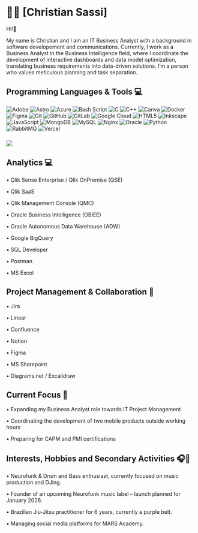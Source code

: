 # 👨‍💻 [Christian Sassi]

Hi!👋

My name is Christian and I am an IT Business Analyst with a background in software developement and communications. Currently, I work as a Business Analyst in the Business Intelligence field, where I coordinate the development of interactive dashboards and data model optimization, translating business requirements into data-driven solutions.
I’m a person who values meticulous planning and task separation.

## Programming Languages & Tools 💻

![Adobe](https://img.shields.io/badge/adobe-%23FF0000.svg?style=for-the-badge&logo=adobe&logoColor=white) ![Astro](https://img.shields.io/badge/astro-%232C2052.svg?style=for-the-badge&logo=astro&logoColor=white) ![Azure](https://img.shields.io/badge/azure-%230072C6.svg?style=for-the-badge&logo=microsoftazure&logoColor=white)  ![Bash Script](https://img.shields.io/badge/bash_script-%23121011.svg?style=for-the-badge&logo=gnu-bash&logoColor=white) ![C](https://img.shields.io/badge/c-%2300599C.svg?style=for-the-badge&logo=c&logoColor=white) ![C++](https://img.shields.io/badge/c++-%2300599C.svg?style=for-the-badge&logo=c%2B%2B&logoColor=white) ![Canva](https://img.shields.io/badge/Canva-%2300C4CC.svg?style=for-the-badge&logo=Canva&logoColor=white) ![Docker](https://img.shields.io/badge/docker-%230db7ed.svg?style=for-the-badge&logo=docker&logoColor=white) ![Figma](https://img.shields.io/badge/figma-%23F24E1E.svg?style=for-the-badge&logo=figma&logoColor=white) ![Git](https://img.shields.io/badge/git-%23F05033.svg?style=for-the-badge&logo=git&logoColor=white) ![GitHub](https://img.shields.io/badge/github-%23121011.svg?style=for-the-badge&logo=github&logoColor=white) ![GitLab](https://img.shields.io/badge/gitlab-%23181717.svg?style=for-the-badge&logo=gitlab&logoColor=white) ![Google Cloud](https://img.shields.io/badge/GoogleCloud-%234285F4.svg?style=for-the-badge&logo=google-cloud&logoColor=white) ![HTML5](https://img.shields.io/badge/html5-%23E34F26.svg?style=for-the-badge&logo=html5&logoColor=white) ![Inkscape](https://img.shields.io/badge/Inkscape-e0e0e0?style=for-the-badge&logo=inkscape&logoColor=080A13) ![JavaScript](https://img.shields.io/badge/javascript-%23323330.svg?style=for-the-badge&logo=javascript&logoColor=%23F7DF1E) ![MongoDB](https://img.shields.io/badge/MongoDB-%234ea94b.svg?style=for-the-badge&logo=mongodb&logoColor=white) ![MySQL](https://img.shields.io/badge/mysql-4479A1.svg?style=for-the-badge&logo=mysql&logoColor=white) ![Nginx](https://img.shields.io/badge/nginx-%23009639.svg?style=for-the-badge&logo=nginx&logoColor=white) ![Oracle](https://img.shields.io/badge/Oracle-F80000?style=for-the-badge&logo=oracle&logoColor=white) ![Python](https://img.shields.io/badge/python-3670A0?style=for-the-badge&logo=python&logoColor=ffdd54) ![RabbitMQ](https://img.shields.io/badge/rabbitmq-FF6600?style=for-the-badge&logo=rabbitmq&logoColor=white) ![Vercel](https://img.shields.io/badge/vercel-%23000000.svg?style=for-the-badge&logo=vercel&logoColor=white)

###

![](https://github-readme-stats.vercel.app/api/top-langs/?username=chsassi&theme=github_dark&hide_border=false&include_all_commits=false&count_private=false&layout=compact)


## Analytics 💻

• Qlik Sense Enterprise / Qlik OnPremise (QSE)

• Qlik SaaS

• Qlik Management Console (QMC)

• Oracle Business Intelligence (OBIEE)

• Oracle Autonomous Data Warehouse (ADW)

• Google BigQuery

• SQL Developer

• Postman

• MS Excel

## Project Management & Collaboration 👥

• Jira

• Linear

• Confluence

• Notion

• Figma

• MS Sharepoint

• Diagrams.net / Excalidraw

## Current Focus 🚀

• Expanding my Business Analyst role towards IT Project Management  

• Coordinating the development of two mobile products outside working hours  

• Preparing for CAPM and PMI certifications

## Interests, Hobbies and Secondary Activities 🎧🥋

• Neurofunk & Drum and Bass enthusiast, currently focused on music production and DJing.  

• Founder of an upcoming Neurofunk music label – launch planned for January 2026.  

• Brazilian Jiu-Jitsu practitioner for 6 years, currently a purple belt.  

• Managing social media platforms for MARS Academy.
